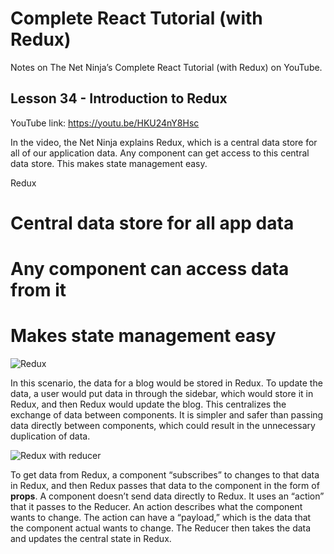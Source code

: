 # Complete React Tutorial (with Redux)

Notes on The Net Ninja’s Complete React Tutorial (with Redux) on YouTube.

## Lesson 34 - Introduction to Redux

YouTube link: https://youtu.be/HKU24nY8Hsc

In the video, the Net Ninja explains Redux, which is a central data store for all of our application data. Any component can get access to this central data store. This makes state management easy.

Redux

#	Central data store for all app data
#	Any component can access data from it
#	Makes state management easy

![Redux](https://user-images.githubusercontent.com/29614473/63467438-540f6680-c41a-11e9-94da-9ab289b0263b.png)

In this scenario, the data for a blog would be stored in Redux. To update the data, a user would put data in through the sidebar, which would store it in Redux, and then Redux would update the blog. This centralizes the exchange of data between components. It is simpler and safer than passing data directly between components, which could result in the unnecessary duplication of data.

![Redux with reducer](https://user-images.githubusercontent.com/29614473/63467447-570a5700-c41a-11e9-90a1-3716cb72651b.png)

To get data from Redux, a component “subscribes” to changes to that data in Redux, and then Redux passes that data to the component in the form of __props__. A component doesn’t send data directly to Redux. It uses an “action” that it passes to the Reducer. An action describes what the component wants to change. The action can have a “payload,” which is the data that the component actual wants to change. The Reducer then takes the data and updates the central state in Redux.
